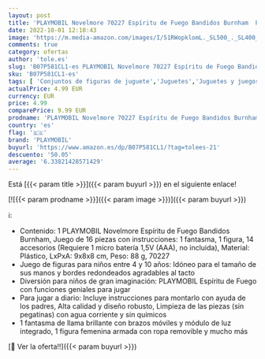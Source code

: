 ```yaml
---
layout: post
title: 'PLAYMOBIL Novelmore 70227 Espíritu de Fuego Bandidos Burnham  Para Niños de 4 a 10 Años de Edad'
date: 2022-10-01 12:10:43
image: 'https://m.media-amazon.com/images/I/51RWopklomL._SL500_._SL400_.jpg'
comments: true
category: ofertas
author: 'tole.es'
slug: 'B07P581CL1-es PLAYMOBIL Novelmore 70227 Espíritu de Fuego Bandidos...'
sku: 'B07P581CL1-es'
tags: [ 'Conjuntos de figuras de juguete','Juguetes','Juguetes y juegos','Muñecos y figuras','playmobil','🇪🇸', ]
actualPrice: 4.99 EUR
currency: EUR
price: 4.99
comparePrice: 9.99 EUR
prodname: 'PLAYMOBIL Novelmore 70227 Espíritu de Fuego Bandidos Burnham  Para Niños de 4 a 10 Años de Edad'
country: 'es'
flag: '🇪🇸'
brand: 'PLAYMOBIL'
buyurl: 'https://www.amazon.es/dp/B07P581CL1/?tag=tolees-21'
descuento: '50.05'
average: '6.33821428571429'
---
```


Está [{{< param title >}}]({{< param buyurl >}}) en el siguiente enlace!

[![{{< param prodname >}}]({{< param image >}})]({{< param buyurl >}})

ℹ️:

- Contenido: 1 PLAYMOBIL Novelmore Espíritu de Fuego Bandidos Burnham, Juego de 16 piezas con instrucciones: 1 fantasma, 1 figura, 14 accesorios (Requiere 1 micro batería 1,5V (AAA), no incluida), Material: Plástico, LxPxA: 9x8x8 cm, Peso: 88 g, 70227
- Juego de figuras para niños entre 4 y 10 años: Idóneo para el tamaño de sus manos y bordes redondeados agradables al tacto
- Diversión para niños de gran imaginación: PLAYMOBIL Espíritu de Fuego con funciones geniales para jugar
- Para jugar a diario: Incluye instrucciones para montarlo con ayuda de los padres, Alta calidad y diseño robusto, Limpieza de las piezas (sin pegatinas) con agua corriente y sin químicos
- 1 fantasma de llama brillante con brazos móviles y módulo de luz integrado, 1 figura femenina armada con ropa removible y mucho más

[🛒 Ver la oferta!!]({{< param buyurl >}})

